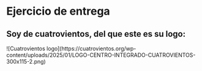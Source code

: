 <h1>Ejercicio de entrega</h1>
<h2>Soy de cuatrovientos, del que este es su logo:</h2>
![Cuatrovientos logo](https://cuatrovientos.org/wp-content/uploads/2025/01/LOGO-CENTRO-INTEGRADO-CUATROVIENTOS-300x115-2.png)
